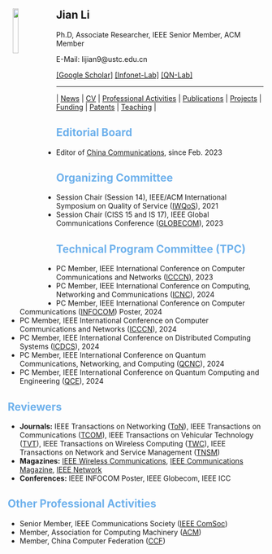 <body>
  <img align="left" width="15%" height="15%" hspace = 10 src="/homepage/images/Photo-lijian.JPG"/>
    <span>
      <h2 size="8" face="" color="black">Jian Li</h2>
      <p>
        Ph.D, Associate Researcher, IEEE Senior Member, ACM Member
      </p>
      <p>
        E-Mail: lijian9@ustc.edu.cn
      </p>
      <p>
        <a href="https://scholar.google.com/citations?user=ZuP2MtEAAAAJ&hl=zh-CN">[Google Scholar]</a> <a href="http://if.ustc.edu.cn/member.php">[Infonet-Lab]</a> <a href="https://qnlab-ustc.com/">[QN-Lab]</a>
      </p>
    </span>
</body>

***

| [News](/homepage/) | [CV](/homepage/CV.html) | [Professional Activities](/homepage/activities.html) | [Publications](/homepage/publications.html) | [Projects](/homepage/projects.html) | [Funding](/homepage/funding.html) | [Patents](/homepage/patents.html) | [Teaching](/homepage/teaching.html) |  

## <font color=#6EB1EC>Editorial Board</font>
* Editor of [China Communications](http://www.cic-chinacommunications.cn/EN/column/column12.shtml), since Feb. 2023

## <font color=#6EB1EC>Organizing Committee</font>
* Session Chair (Session 14), IEEE/ACM International Symposium on Quality of Service ([IWQoS](https://iwqos2023.ieee-iwqos.org/)), 2021  
* Session Chair (CISS 15 and IS 17), IEEE Global Communications Conference ([GLOBECOM](https://globecom2023.ieee-globecom.org/technical-program#S1569622219)), 2023  

## <font color=#6EB1EC>Technical Program Committee (TPC)</font>
* PC Member, IEEE International Conference on Computer Communications and Networks ([ICCCN](http://www.icccn.org/index.html)), 2023  
* PC Member, IEEE International Conference on Computing, Networking and Communications ([ICNC](http://www.conf-icnc.org/2024/)), 2024  
* PC Member, IEEE International Conference on Computer Communications ([INFOCOM](https://infocom2024.ieee-infocom.org/)) Poster, 2024
* PC Member, IEEE International Conference on Computer Communications and Networks ([ICCCN](http://www.icccn.org/index.html)), 2024  
* PC Member, IEEE International Conference on Distributed Computing Systems ([ICDCS](https://icdcs2024.icdcs.org/)), 2024  
* PC Member, IEEE International Conference on Quantum Communications, Networking, and Computing ([QCNC](https://www.ieee-qcnc.org/2024/index.php)), 2024  
* PC Member, IEEE International Conference on Quantum Computing and Engineering ([QCE](https://qce.quantum.ieee.org/2024/)), 2024  

## <font color=#6EB1EC>Reviewers</font>
* **Journals:**  IEEE Transactions on Networking ([ToN](https://mc.manuscriptcentral.com/tnet-ieee)), IEEE Transactions on Communications ([TCOM](https://mc.manuscriptcentral.com/tCOM)), IEEE Transactions on Vehicular Technology ([TVT](https://mc.manuscriptcentral.com/tvt-ieee)), IEEE Transactions on Wireless Computing ([TWC](https://mc.manuscriptcentral.com/twc)), IEEE Transactions on Network and Service Management ([TNSM](https://mc.manuscriptcentral.com/tnsm))
* **Magazines:**  [IEEE Wireless Communications](https://mc.manuscriptcentral.com/ieee-wcm), [IEEE Communications Magazine](https://mc.manuscriptcentral.com/commag-ieee), [IEEE Network](https://mc.manuscriptcentral.com/network-ieee)
* **Conferences:**  IEEE INFOCOM Poster, IEEE Globecom, IEEE ICC


## <font color=#6EB1EC>Other Professional Activities</font>
* Senior Member, IEEE Communications Society ([IEEE ComSoc](https://www.comsoc.org/))
* Member, Association for Computing Machinery ([ACM](https://www.acm.org/))
* Member, China Computer Federation ([CCF](https://www.ccf.org.cn/))

